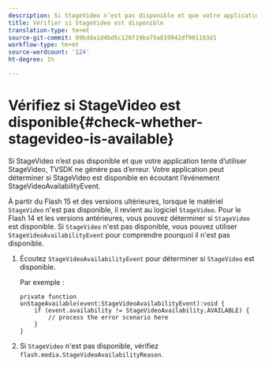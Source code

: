 ```yaml
---
description: Si StageVideo n’est pas disponible et que votre application tente d’utiliser StageVideo, TVSDK ne génère pas d’erreur. Votre application peut déterminer si StageVideo est disponible en écoutant l’événement StageVideoAvailabilityEvent.
title: Vérifier si StageVideo est disponible
translation-type: tm+mt
source-git-commit: 89bdda1d4bd5c126f19ba75a819942df901183d1
workflow-type: tm+mt
source-wordcount: '124'
ht-degree: 1%

---
```



# Vérifiez si StageVideo est disponible{#check-whether-stagevideo-is-available}

Si StageVideo n’est pas disponible et que votre application tente d’utiliser StageVideo, TVSDK ne génère pas d’erreur. Votre application peut déterminer si StageVideo est disponible en écoutant l’événement StageVideoAvailabilityEvent.

À partir du Flash 15 et des versions ultérieures, lorsque le matériel `StageVideo` n&#39;est pas disponible, il revient au logiciel `StageVideo`. Pour le Flash 14 et les versions antérieures, vous pouvez déterminer si `StageVideo` est disponible. Si `StageVideo` n&#39;est pas disponible, vous pouvez utiliser `StageVideoAvailabilityEvent` pour comprendre pourquoi il n&#39;est pas disponible.

1. Écoutez `StageVideoAvailabilityEvent` pour déterminer si `StageVideo` est disponible.

   Par exemple :

   ```
   private function onStageAvailable(event:StageVideoAvailabilityEvent):void {
       if (event.availability != StageVideoAvailability.AVAILABLE) {
           // process the error scenario here
       }
   }
   ```

1. Si `StageVideo` n&#39;est pas disponible, vérifiez `flash.media.StageVideoAvailabilityReason`.

